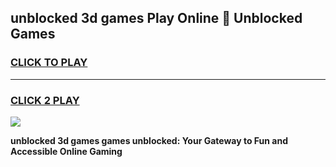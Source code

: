 
## unblocked 3d games Play Online 👋 Unblocked Games
<h3>
<a href="https://premium.freeplayer.one?title=unblocked_3d_games&ref=19F">CLICK TO PLAY</a></h3>
<hr>

<h3>
<a href="https://premium.freeplayer.one?title=unblocked_3d_games&ref=19F">CLICK 2 PLAY</a>
  
</h3>

<a href="https://premium.freeplayer.one?title=unblocked_3d_games&ref=19F"><img src="https://clearcache.store/games.png"></a>


**unblocked 3d games games unblocked: Your Gateway to Fun and Accessible Online Gaming**
